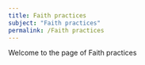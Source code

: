 ```yaml
---
title: Faith practices
subject: "Faith practices"
permalink: /Faith practices
---
```


Welcome to the page of Faith practices
